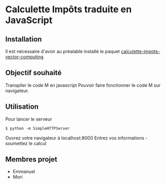 # Calculette Impôts traduite en JavaScript

## Installation

Il est nécessaire d'avoir au préalable installé le paquet [calculette-impots-vector-computing](https://git.framasoft.org/openfisca/calculette-impots-vector-computing).

## Objectif souhaité

Transpiler le code M en javascript
Pouvoir faire fonctionner le code M sur navigateur.

## Utilisation

Pour lancer le serveur

```
$ python -m SimpleHTTPServer

```
Ouvrez votre navigateur à localhost:8000
Entrez vos informations - soumettez le calcul

## Membres projet

- Emmanuel
- Mori
